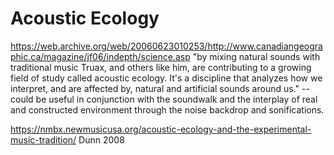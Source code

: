 # Acoustic Ecology

https://web.archive.org/web/20060623010253/http://www.canadiangeographic.ca/magazine/jf06/indepth/science.asp
"by mixing natural sounds with traditional music Truax, and others like him, are contributing to a growing field of study called acoustic ecology. It's a discipline that analyzes how we interpret, and are affected by, natural and artificial sounds around us." -- could be useful in conjunction with the soundwalk and the interplay of real and constructed environment through the noise backdrop and sonifications.

https://nmbx.newmusicusa.org/acoustic-ecology-and-the-experimental-music-tradition/ Dunn 2008

